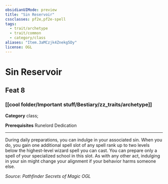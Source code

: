 ```yaml
---
obsidianUIMode: preview
title: "Sin Reservoir"
cssclasses: pf2e,pf2e-spell
tags:
  - trait/archetype
  - trait/common
  - category/class
aliases: "Item.3aMCzjk4Znekg5Dy"
license: OGL
---
```

# Sin Reservoir
## Feat 8
### [[cool folder/Important stuff/Bestiary/zz_traits/archetype]]

**Category** class; 



**Prerequisites** Runelord Dedication
* * *
During daily preparations, you can indulge in your associated sin. When you do, you gain one additional spell slot of any spell rank up to two levels below the highest-level wizard spell you can cast. You can prepare only a spell of your specialized school in this slot. As with any other act, indulging in your sin might change your alignment if your behavior harms someone else.

*Source: Pathfinder Secrets of Magic*
*OGL*